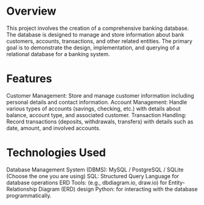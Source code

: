 # Overview

This project involves the creation of a comprehensive banking database. The database is designed to manage and store information about bank customers, accounts, transactions, and other related entities. The primary goal is to demonstrate the design, implementation, and querying of a relational database for a banking system.

# Features
Customer Management: Store and manage customer information including personal details and contact information.
Account Management: Handle various types of accounts (savings, checking, etc.) with details about balance, account type, and associated customer.
Transaction Handling: Record transactions (deposits, withdrawals, transfers) with details such as date, amount, and involved accounts.

# Technologies Used
Database Management System (DBMS): MySQL / PostgreSQL / SQLite (Choose the one you are using)
SQL: Structured Query Language for database operations
ERD Tools: (e.g., dbdiagram.io, draw.io) for Entity-Relationship Diagram (ERD) design
Python: for interacting with the database programmatically.
